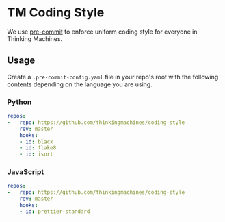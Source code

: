 # TM Coding Style

We use [pre-commit](https://pre-commit.com) to enforce uniform coding style for everyone
in Thinking Machines.

## Usage

Create a `.pre-commit-config.yaml` file in your repo's root with the following contents
depending on the language you are using.

### Python

```yaml
repos:
-   repo: https://github.com/thinkingmachines/coding-style
    rev: master
    hooks:
    - id: black
    - id: flake8
    - id: isort
```

### JavaScript

```yaml
repos:
-   repo: https://github.com/thinkingmachines/coding-style
    rev: master
    hooks:
    - id: prettier-standard
```
